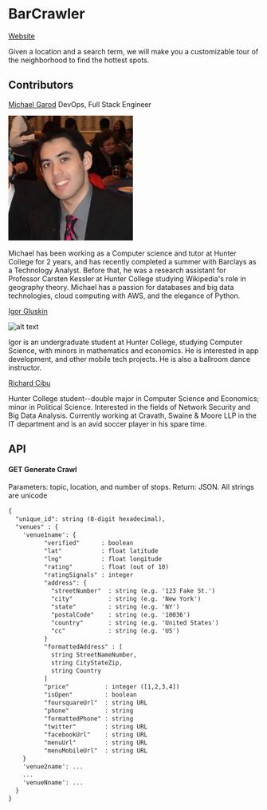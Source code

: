 # BarCrawler

[Website](http://barcrawler.com.s3-website-us-east-1.amazonaws.com)

Given a location and a search term, we will make you a customizable tour of the neighborhood to find the hottest spots.

## Contributors

[Michael Garod](http://github.com/mgarod) DevOps, Full Stack Engineer

![alt text](https://github.com/mgarod/mgarod.github.io/blob/master/images/self.png)

Michael has been working as a Computer science and tutor at Hunter College for 2 years, and has recently completed a summer with Barclays as a Technology Analyst. Before that, he was a research assistant for Professor Carsten Kessler at Hunter College studying Wikipedia's role in geography theory. Michael has a passion for databases and big data technologies, cloud computing with AWS, and the elegance of Python.

[Igor Gluskin](http://github.com/igorgluskin)

![alt text](https://avatars0.githubusercontent.com/u/22086293?v=3&s=460)

Igor is an undergraduate student at Hunter College, studying Computer Science, with minors in mathematics and economics. He is interested in app development, and other mobile tech projects. He is also a ballroom dance instructor. 

[Richard Cibu](http://github.com/r1chc)

Hunter College student--double major in Computer Science and Economics; minor in Political Science. Interested in the fields of Network Security and Big Data Analysis. Currently working at Cravath, Swaine & Moore LLP in the IT department and is an avid soccer player in his spare time. 

## API

#### GET Generate Crawl
Parameters: topic, location, and number of stops.
Return: JSON. All strings are unicode
```
{
  "unique_id": string (8-digit hexadecimal),
  "venues" : {
    'venue1name': {
          "verified"      : boolean
          "lat"           : float latitude
          "lng"           : float longitude
          "rating"        : float (out of 10)
          "ratingSignals" : integer
          "address": {
            "streetNumber"  : string (e.g. '123 Fake St.')
            "city"          : string (e.g. 'New York')
            "state"         : string (e.g. 'NY')
            "postalCode"    : string (e.g. '10036')
            "country"       : string (e.g. 'United States')
            "cc"            : string (e.g. 'US')
          }
          "formattedAddress" : [
            string StreetNameNumber,
            string CityStateZip,
            string Country
          ]
          "price"          : integer ([1,2,3,4])
          "isOpen"         : boolean
          "foursquareUrl"  : string URL
          "phone"          : string
          "formattedPhone" : string
          "twitter"        : string URL
          "facebookUrl"    : string URL
          "menuUrl"        : string URL
          "menuMobileUrl"  : string URL
    }
    'venue2name': ...
    ...
    'venueNname': ...
  }
}
```
